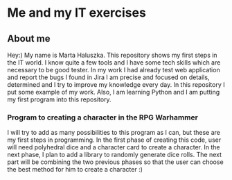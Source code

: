 # Me and my IT exercises
## About me
Hey:)
My name is Marta Haluszka.
This repository shows my first steps in the IT world.
I know quite a few tools and I have some tech skills which are necessary to be good tester.
In my work I had already test web application and report the bugs I found in Jira
I am precise and focused on details, determined and I try to improve my knowledge every day.
In this repository I put some example of my work.
Also, I am learning Python and I am putting my first program into this repository.
### Program to creating a character in the RPG Warhammer
I will try to add as many possibilities to this program as I can, but these are my first steps in programming.
In the first phase of creating this code, user will need polyhedral dice and a character card to create a character.
In the next phase, I plan to add a library to randomly generate dice rolls.
The next part will be combining the two previous phases so that the user can choose the best method for him to create a character :)
